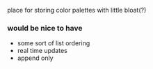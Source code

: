 place for storing color palettes with little bloat(?)

### would be nice to have

- some sort of list ordering
- real time updates
- append only

